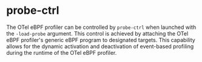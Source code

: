 probe-ctrl
==========

The OTel eBPF profiler can be controlled by `probe-ctrl` when launched with the `-load-probe` argument. This control is achieved by attaching the OTel eBPF profiler's generic eBPF program to designated targets. This capability allows for the dynamic activation and deactivation of event-based profiling during the runtime of the OTel eBPF profiler.
